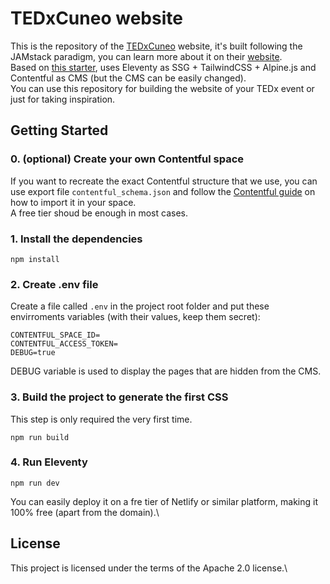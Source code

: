 # TEDxCuneo website

This is the repository of the [TEDxCuneo](https://www.tedxcuneo.com) website, it's built following the JAMstack paradigm, you can learn more about it on their [website](https://jamstack.org/).\
Based on [this starter](https://github.com/gregwolanski/eleventy-tailwindcss-alpinejs-starter), uses Eleventy as SSG + TailwindCSS + Alpine.js and Contentful as CMS (but the CMS can be easily changed).\
You can use this repository for building the website of your TEDx event or just for taking inspiration.

## Getting Started

### 0. (optional) Create your own Contentful space 

If you want to recreate the exact Contentful structure that we use, you can use export file `contentful_schema.json` and follow the [Contentful guide](https://www.contentful.com/developers/docs/tutorials/cli/import-and-export/) on how to import it in your space.\
A free tier shoud be enough in most cases.

### 1. Install the dependencies

```
npm install
```

### 2. Create .env file

Create a file called `.env` in the project root folder and put these envirroments variables (with their values, keep them secret):
```
CONTENTFUL_SPACE_ID=
CONTENTFUL_ACCESS_TOKEN=
DEBUG=true
```
DEBUG variable is used to display the pages that are hidden from the CMS.


### 3. Build the project to generate the first CSS

This step is only required the very first time.

```
npm run build
```

### 4. Run Eleventy

```
npm run dev
```

You can easily deploy it on a fre tier of Netlify or similar platform, making it 100% free (apart from the domain).\

## License

This project is licensed under the terms of the Apache 2.0 license.\
